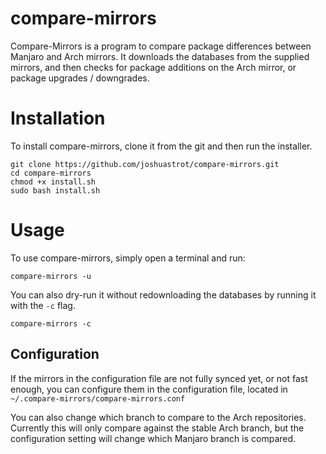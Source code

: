 # compare-mirrors

Compare-Mirrors is a program to compare package differences between Manjaro and Arch mirrors. It downloads the databases from the supplied mirrors, and then checks for package additions on the Arch mirror, or package upgrades / downgrades.


# Installation

To install compare-mirrors, clone it from the git and then run the installer. 
```
git clone https://github.com/joshuastrot/compare-mirrors.git
cd compare-mirrors
chmod +x install.sh
sudo bash install.sh
```


# Usage

To use compare-mirrors, simply open a terminal and run:
```
compare-mirrors -u
```
You can also dry-run it without redownloading the databases by running it with the `-c` flag.
```
compare-mirrors -c
```


## Configuration

If the mirrors in the configuration file are not fully synced yet, or not fast enough, you can configure them in the configuration file, located in `~/.compare-mirrors/compare-mirrors.conf`

You can also change which branch to compare to the Arch repositories. Currently this will only compare against the stable Arch branch, but the configuration setting will change which Manjaro branch is compared. 
